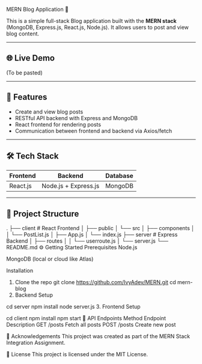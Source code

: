 MERN Blog Application 📝

This is a simple full-stack Blog application built with the **MERN stack** (MongoDB, Express.js, React.js, Node.js). It allows users to post and view blog content.

---

## 🌐 Live Demo

(To be pasted)

---

## 🚀 Features

- Create and view blog posts
- RESTful API backend with Express and MongoDB
- React frontend for rendering posts
- Communication between frontend and backend via Axios/fetch

---

## 🛠️ Tech Stack

| Frontend | Backend | Database |
|----------|---------|----------|
| React.js | Node.js + Express.js | MongoDB |

---

## 📁 Project Structure

.
├── client              # React Frontend
│   ├── public
│   └── src
│       ├── components
│       │   └── PostList.js
│       ├── App.js
│       └── index.js
├── server              # Express Backend
│   ├── routes
│   │   └── userroute.js
│   └── server.js
└── README.md
⚙️ Getting Started
Prerequisites
Node.js

MongoDB (local or cloud like Atlas)

Installation
1. Clone the repo
git clone https://github.com/IvyAdev/MERN.git
cd mern-blog
2. Backend Setup

cd server
npm install
node server.js
3. Frontend Setup

cd client
npm install
npm start
🧪 API Endpoints
Method	Endpoint	Description
GET	/posts	Fetch all posts
POST	/posts	Create new post


🙌 Acknowledgements
This project was created as part of the MERN Stack Integration Assignment.

📜 License
This project is licensed under the MIT License.